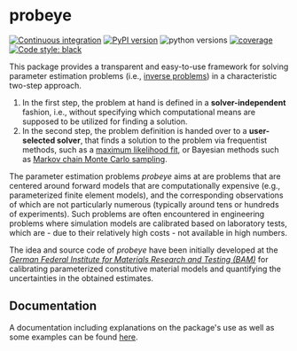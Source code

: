 # probeye

[![Continuous integration](https://github.com/BAMresearch/probeye/actions/workflows/push.yaml/badge.svg)](https://github.com/BAMresearch/probeye/actions)
[![PyPI version](https://img.shields.io/pypi/v/probeye)](https://pypi.org/project/probeye/)
![python versions](https://img.shields.io/pypi/pyversions/probeye)
[![coverage](https://img.shields.io/endpoint?url=https://gist.githubusercontent.com/aklawonn/5eb707145cc7d75de25b43d25b13c972/raw/probeye_main_coverage.json)](https://en.wikipedia.org/wiki/Code_coverage)
[![Code style: black](https://img.shields.io/badge/code%20style-black-000000.svg)](https://github.com/psf/black)

This package provides a transparent and easy-to-use framework for solving parameter estimation problems (i.e., [inverse problems](https://en.wikipedia.org/wiki/Inverse_problem)) in a characteristic two-step approach. 

1. In the first step, the problem at hand is defined in a **solver-independent** fashion, i.e., without specifying which computational means are supposed to be utilized for finding a solution.
2. In the second step, the problem definition is handed over to a **user-selected solver**, that finds a solution to the problem via frequentist methods, such as a [maximum likelihood fit](https://en.wikipedia.org/wiki/Maximum_likelihood_estimation), or Bayesian methods such as [Markov chain Monte Carlo sampling](https://en.wikipedia.org/wiki/Markov_chain_Monte_Carlo).

The parameter estimation problems _probeye_ aims at are problems that are centered around forward models that are computationally expensive (e.g., parameterized finite element models), and the corresponding observations of which are not particularly numerous (typically around tens or hundreds of experiments). Such problems are often encountered in engineering problems where simulation models are calibrated based on laboratory tests, which are - due to their relatively high costs - not available in high numbers. 

The idea and source code of _probeye_ have been initially developed at the [_German Federal Institute for Materials Research and Testing (BAM)_](https://www.bam.de/Navigation/EN/About-us/Organisation/Organisation-Chart/President/Department-7/Division-77/division77.html) for calibrating parameterized constitutive material models and quantifying the uncertainties in the obtained estimates.

## Documentation
A documentation including explanations on the package's use as well as some examples can be found [here](https://probeye.readthedocs.io/en/latest/index.html).
